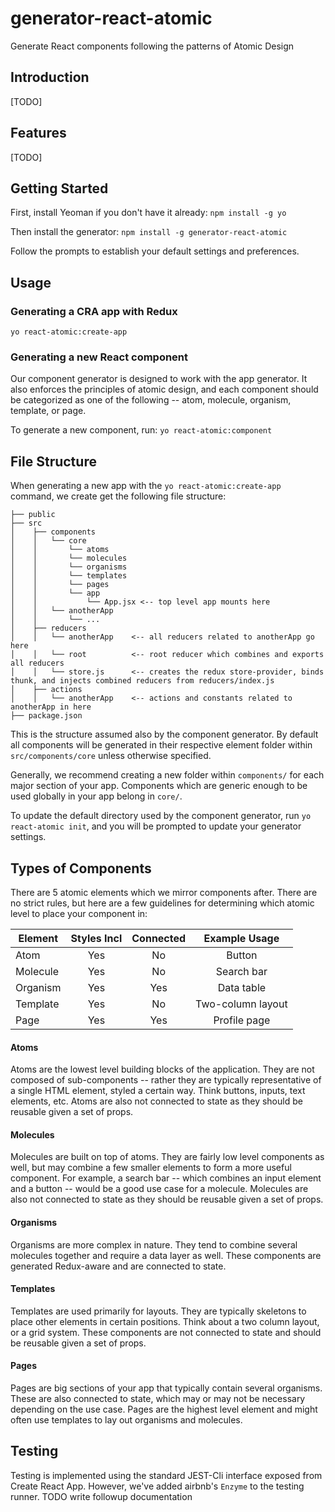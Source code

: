 # generator-react-atomic
Generate React components following the patterns of Atomic Design

## Introduction
[TODO]

## Features
[TODO]

## Getting Started

First, install Yeoman if you don't have it already: `npm install -g yo`

Then install the generator: `npm install -g generator-react-atomic`

Follow the prompts to establish your default settings and preferences.

## Usage

### Generating a CRA app with Redux
`yo react-atomic:create-app`


### Generating a new React component
Our component generator is designed to work with the app generator. It also enforces the principles of
atomic design, and each component should be categorized as one of the following -- atom, molecule, organism, template, or page.

To generate a new component, run:
`yo react-atomic:component`


## File Structure
When generating a new app with the `yo react-atomic:create-app` command, we create get the following file structure:

```
├── public
├── src
│	 ├── components
│	 │   └── core
│	 │	     └── atoms
│	 │	     └── molecules
│	 │	     └── organisms
│	 │	     └── templates
│	 │	     └── pages
│	 │	     └── app
│	 │	         └── App.jsx <-- top level app mounts here
│	 │   └── anotherApp
│	 │	     └── ...
│	 ├── reducers  
│	 │   └── anotherApp    <-- all reducers related to anotherApp go here
│	 │   └── root          <-- root reducer which combines and exports all reducers
│	 │   └── store.js      <-- creates the redux store-provider, binds thunk, and injects combined reducers from reducers/index.js
│	 ├── actions  
│	 │   └── anotherApp    <-- actions and constants related to anotherApp in here
├── package.json
```

This is the structure assumed also by the component generator. By default all components will be generated in their respective element folder within `src/components/core` unless otherwise specified.

Generally, we recommend creating a new folder within `components/` for each major section of your app. Components which are generic enough to be used globally in your app belong in `core/`.

To update the default directory used by the component generator, run `yo react-atomic init`, and you will be prompted to update your generator settings.

## Types of Components
There are 5 atomic elements which we mirror components after. There are no strict rules, but here are a few guidelines for determining which atomic level to place your component in:

| Element     | Styles Incl  | Connected    |Example Usage |
| ------------|:------------:|:------------:|:------------:|
| Atom        |    Yes       | No           | Button       |
| Molecule    |    Yes       | No           | Search bar   |
| Organism    |    Yes       | Yes          | Data table   |
| Template    |    Yes       | No           |Two-column layout|
| Page        |    Yes       | Yes          | Profile page |


#### Atoms
Atoms are the lowest level building blocks of the application. They are not composed of sub-components -- rather they are typically representative of a single HTML element, styled a certain way. Think buttons, inputs, text elements, etc. Atoms are also not connected to state as they should be reusable given a set of props.

#### Molecules
Molecules are built on top of atoms. They are fairly low level components as well, but may combine a few smaller elements to form a more useful component. For example, a search bar -- which combines an input element and a button -- would be a good use case for a molecule. Molecules are also not connected to state as they should be reusable given a set of props.

#### Organisms
Organisms are more complex in nature. They tend to combine several molecules together and require a data layer as well. These components are generated Redux-aware and are connected to state.

#### Templates
Templates are used primarily for layouts. They are typically skeletons to place other elements in certain positions. Think about a two column layout, or a grid system. These components are not connected to state and should be reusable given a set of props.

#### Pages
Pages are big sections of your app that typically contain several organisms. These are also connected to state, which may or may not be necessary depending on the use case. Pages are the highest level element and might often use templates to lay out organisms and molecules.


## Testing
Testing is implemented using the standard JEST-Cli interface exposed from Create React App. However, we've added airbnb's `Enzyme` to the testing runner.  TODO write followup documentation
